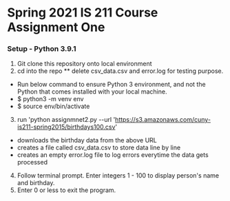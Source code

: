 # Spring 2021 IS 211 Course Assignment One

### Setup - Python 3.9.1

1. Git clone this repository onto local environment
2. cd into the repo ** delete csv_data.csv and error.log for testing purpose. 
  * Run below command to ensure Python 3 environment, and not the Python that comes installed with your local machine.
  * $ python3 -m venv env
  * $ source env/bin/activate
3. run 'python assignmnet2.py --url 'https://s3.amazonaws.com/cuny-is211-spring2015/birthdays100.csv'
  * downloads the birthday data from the above URL
  * creates a file called csv_data.csv to store data line by line
  * creates an empty error.log file to log errors everytime the data gets processed
4. Follow terminal prompt. Enter integers 1 - 100 to display person's name and birthday. 
5. Enter 0 or less to exit the program.

